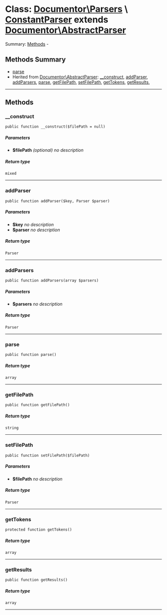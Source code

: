 # Class: [Documentor\Parsers](../../../namespaces/Documentor/Parsers.md) \ [ConstantParser](../../../classes/Documentor/Parsers/ConstantParser.md) extends [Documentor\AbstractParser](../../../classes/Documentor/AbstractParser.md)


Summary: [Methods](#methods-summary) - 
## Methods Summary

* [parse](#parse)
* Herited from [Documentor\AbstractParser](../../../classes/Documentor/AbstractParser.md): [__construct](../../../classes/Documentor/AbstractParser.md#__construct), [addParser](../../../classes/Documentor/AbstractParser.md#addparser), [addParsers](../../../classes/Documentor/AbstractParser.md#addparsers), [parse](../../../classes/Documentor/AbstractParser.md#parse), [getFilePath](../../../classes/Documentor/AbstractParser.md#getfilepath), [setFilePath](../../../classes/Documentor/AbstractParser.md#setfilepath), [getTokens](../../../classes/Documentor/AbstractParser.md#gettokens), [getResults](../../../classes/Documentor/AbstractParser.md#getresults), 

---

## Methods

### __construct

```
public function __construct($filePath = null)
```

##### Parameters

* **$filePath** *(optional)*
  *no description*

##### Return type

```
mixed
```

---

### addParser

```
public function addParser($key, Parser $parser)
```




##### Parameters

* **$key** 
  *no description*
* **$parser** 
  *no description*

##### Return type

```
Parser
```

---

### addParsers

```
public function addParsers(array $parsers)
```




##### Parameters

* **$parsers** 
  *no description*

##### Return type

```
Parser
```

---

### parse

```
public function parse()
```




##### Return type

```
array
```

---

### getFilePath

```
public function getFilePath()
```




##### Return type

```
string
```

---

### setFilePath

```
public function setFilePath($filePath)
```




##### Parameters

* **$filePath** 
  *no description*

##### Return type

```
Parser
```

---

### getTokens

```
protected function getTokens()
```




##### Return type

```
array
```

---

### getResults

```
public function getResults()
```




##### Return type

```
array
```

---



